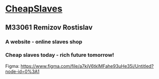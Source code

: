 # [CheapSlaves](src/pages/index.html)
## M33061 Remizov Rostislav

### A website - online slaves shop 
### Cheap slaves today - rich future tomorrow!

Figma: https://www.figma.com/file/a7kjV6tklMFahe93uHe35i/Untitled?node-id=0%3A1